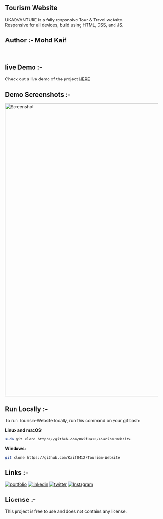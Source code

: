 ## Tourism Website

UKADVANTURE is a fully responsive Tour & Travel website. <br/>
Responsive for all devices, build using HTML, CSS, and JS. <br/>

## Author :- Mohd Kaif
<br/>

## live Demo :-
Check out a live demo of the project [HERE](https://ukadvanture.netlify.app/)

## Demo Screenshots :- 
<img width="960" alt="Screenshot" src="https://github.com/Kaif0412/Tourism-Website/assets/146923382/0163bed5-7884-4081-ab76-329c3f674d28">

## Run Locally :-
To run Tourism-Website locally, run this command on your git bash:

**Linux and macOS:**
``` bash  
sudo git clone https://github.com/Kaif0412/Tourism-Website
```
**Windows:**
``` bash  
git clone https://github.com/Kaif0412/Tourism-Website
```

## Links :-
[![portfolio](https://img.shields.io/badge/my_portfolio-000?style=for-the-badge&logo=ko-fi&logoColor=white)]()
[![linkedin](https://img.shields.io/badge/linkedin-0A66C2?style=for-the-badge&logo=linkedin&logoColor=white)](https://www.linkedin.com/in/mohdkaif0412/)
[![twitter](https://img.shields.io/badge/TWITTER-1DA1F2?style=for-the-badge&logo=twitter&logoColor=white)]()
[![Instagram](https://img.shields.io/badge/Instagram-C13584?style=for-the-badge&logo=instagram&logoColor=white)](https://www.instagram.com/mohdkaif0412/?utm_source=qr)

## License :-
This project is free to use and does not contains any license.

